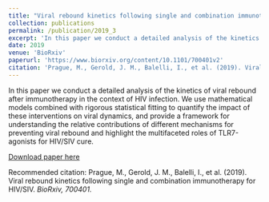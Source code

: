 ```yaml
---
title: "Viral rebound kinetics following single and combination immunotherapy for HIV/SIV"
collection: publications
permalink: /publication/2019_3
excerpt: 'In this paper we conduct a detailed analysis of the kinetics of viral rebound after immunotherapy in the context of HIV infection. We use mathematical models combined with rigorous statistical fitting to quantify the impact of these interventions on viral dynamics, and provide a framework for understanding the relative contributions of different mechanisms for preventing viral rebound and highlight the multifaceted roles of TLR7-agonists for HIV/SIV cure.'
date: 2019
venue: 'BioRxiv'
paperurl: 'https://www.biorxiv.org/content/10.1101/700401v2'
citation: 'Prague, M., Gerold, J. M., Balelli, I., et al. (2019). Viral rebound kinetics following single and combination immunotherapy for HIV/SIV. <i>BioRxiv<i>, 700401.'
---
```

In this paper we conduct a detailed analysis of the kinetics of viral rebound after immunotherapy in the context of HIV infection. We use mathematical models combined with rigorous statistical fitting to quantify the impact of these interventions on viral dynamics, and provide a framework for understanding the relative contributions of different mechanisms for preventing viral rebound and highlight the multifaceted roles of TLR7-agonists for HIV/SIV cure.

[Download paper here](https://www.biorxiv.org/content/10.1101/700401v2)

Recommended citation: Prague, M., Gerold, J. M., Balelli, I., et al. (2019). Viral rebound kinetics following single and combination immunotherapy for HIV/SIV. <i>BioRxiv<i>, 700401.